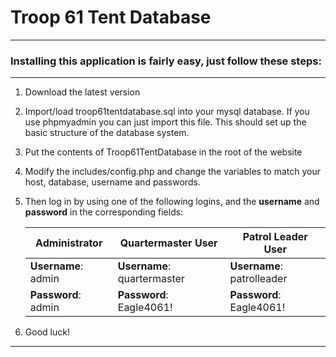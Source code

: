 # Troop 61 Tent Database
- - - -

### Installing this application is fairly easy, just follow these steps:
****


1. Download the latest version

2. Import/load troop61tentdatabase.sql into your mysql database. If you use phpmyadmin you can just import this file. This should set up the basic structure of the database system.

3. Put the contents of Troop61TentDatabase in the root of the website

4. Modify the includes/config.php and change the variables to match your host, database, username and passwords.

5. Then log in by using one of the following logins, and the **username** and **password** in the corresponding fields:


   Administrator        |Quartermaster User         |Patrol Leader User
   ---------------------|---------------------------|--------------------------
   **Username**: admin  |**Username**: quartermaster|**Username**: patrolleader
   **Password**: admin  |**Password**: Eagle4061!   |**Password**: Eagle4061!

6. Good luck!  

- - - -
